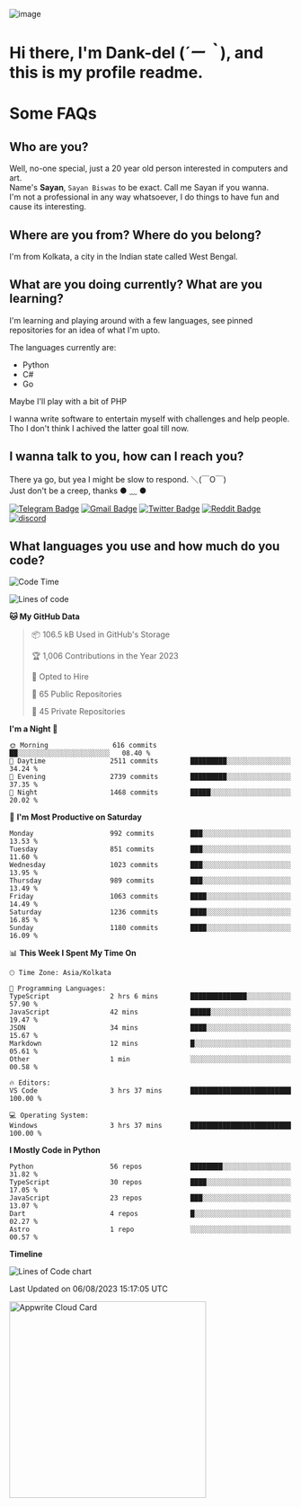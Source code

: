 ![image](https://user-images.githubusercontent.com/63096193/125182844-29f20800-e22f-11eb-8dc9-b0f2d29647bb.png)

# **Hi there, I'm Dank-del (*´ー｀*), and this is my profile readme.**
<!--  [![Profile views](https://gpvc.arturio.dev/dank-del)](https://github.com/dank-del) -->
# Some FAQs

## **Who are you?**

Well, no-one special, just a 20 year old person interested in computers and art. \
Name's **Sayan**, `Sayan Biswas` to be exact. Call me Sayan if you wanna. \
I'm not a professional in any way whatsoever, I do things to have fun and cause its interesting.

## **Where are you from? Where do you belong?**

I'm from Kolkata, a city in the Indian state called West Bengal.

## **What are you doing currently? What are you learning?**

I'm learning and playing around with a few languages, see pinned repositories for an idea of what I'm upto.

The languages currently are:

- Python
- C#
- Go

Maybe I'll play with a bit of PHP

I wanna write software to entertain myself with challenges and help people. \
Tho I don't think I achived the latter goal till now.

<!--## **Eww, I see a weeb profile.**

Can't help it, it's the best way to hide my face on this account
> Why do people hate weebs .-.

## **Cool, what more interests you?**

My interests are quite, weird. They're scattered all over the place. \
I've been fascinated by music and have studied it since the age of 6, I've performed on stage and on air but yeah now I've been away from that. I specialize in key instruments. \
Another thing that interests me is Media Production, aka, working with audio, video and broadcasting media.

> I just like art in general. also feeds the reason of me being obsessed with Japanese drawings (⋟ ﹏ ⋞)-->

## **I wanna talk to you, how can I reach you?**

There ya go, but yea I might be slow to respond. ＼(￣O￣) \
Just don't be a creep, thanks ● ﹏ ●

[![Telegram Badge](https://img.shields.io/badge/-dank_as_fuck-1ca0f1?style=flat-square&logo=telegram&logoColor=white&link=https://t.me/dank_as_fuck)](https://t.me/dank_as_fuck)
[![Gmail Badge](https://img.shields.io/badge/-sayan@asia.com-c14438?style=flat-square&logo=Gmail&logoColor=white&link=mailto:sayan@asia.com)](mailto:sayan@asia.com)
[![Twitter Badge](https://img.shields.io/twitter/follow/TheDankDel?style=social)](https://twitter.com/TheDankDel)
[![Reddit Badge](https://img.shields.io/reddit/user-karma/combined/dank_as_fuck_?style=social)](https://www.reddit.com/user/dank_as_fuck_/)
[![discord](https://discord-md-badge.vercel.app/api/shield/506536929152466945?style=social)](https://discordapp.com/users/506536929152466945)

## **What languages you use and how much do you code?**

<!--START_SECTION:waka-->
![Code Time](http://img.shields.io/badge/Code%20Time-1%2C200%20hrs%2037%20mins-blue)

![Lines of code](https://img.shields.io/badge/From%20Hello%20World%20I%27ve%20Written-4.5%20million%20lines%20of%20code-blue)

**🐱 My GitHub Data** 

> 📦 106.5 kB Used in GitHub's Storage 
 > 
> 🏆 1,006 Contributions in the Year 2023
 > 
> 💼 Opted to Hire
 > 
> 📜 65 Public Repositories 
 > 
> 🔑 45 Private Repositories 
 > 
**I'm a Night 🦉** 

```text
🌞 Morning                616 commits         ██░░░░░░░░░░░░░░░░░░░░░░░   08.40 % 
🌆 Daytime                2511 commits        █████████░░░░░░░░░░░░░░░░   34.24 % 
🌃 Evening                2739 commits        █████████░░░░░░░░░░░░░░░░   37.35 % 
🌙 Night                  1468 commits        █████░░░░░░░░░░░░░░░░░░░░   20.02 % 
```
📅 **I'm Most Productive on Saturday** 

```text
Monday                   992 commits         ███░░░░░░░░░░░░░░░░░░░░░░   13.53 % 
Tuesday                  851 commits         ███░░░░░░░░░░░░░░░░░░░░░░   11.60 % 
Wednesday                1023 commits        ███░░░░░░░░░░░░░░░░░░░░░░   13.95 % 
Thursday                 989 commits         ███░░░░░░░░░░░░░░░░░░░░░░   13.49 % 
Friday                   1063 commits        ████░░░░░░░░░░░░░░░░░░░░░   14.49 % 
Saturday                 1236 commits        ████░░░░░░░░░░░░░░░░░░░░░   16.85 % 
Sunday                   1180 commits        ████░░░░░░░░░░░░░░░░░░░░░   16.09 % 
```


📊 **This Week I Spent My Time On** 

```text
🕑︎ Time Zone: Asia/Kolkata

💬 Programming Languages: 
TypeScript               2 hrs 6 mins        ██████████████░░░░░░░░░░░   57.90 % 
JavaScript               42 mins             █████░░░░░░░░░░░░░░░░░░░░   19.47 % 
JSON                     34 mins             ████░░░░░░░░░░░░░░░░░░░░░   15.67 % 
Markdown                 12 mins             █░░░░░░░░░░░░░░░░░░░░░░░░   05.61 % 
Other                    1 min               ░░░░░░░░░░░░░░░░░░░░░░░░░   00.58 % 

🔥 Editors: 
VS Code                  3 hrs 37 mins       █████████████████████████   100.00 % 

💻 Operating System: 
Windows                  3 hrs 37 mins       █████████████████████████   100.00 % 
```

**I Mostly Code in Python** 

```text
Python                   56 repos            ████████░░░░░░░░░░░░░░░░░   31.82 % 
TypeScript               30 repos            ████░░░░░░░░░░░░░░░░░░░░░   17.05 % 
JavaScript               23 repos            ███░░░░░░░░░░░░░░░░░░░░░░   13.07 % 
Dart                     4 repos             █░░░░░░░░░░░░░░░░░░░░░░░░   02.27 % 
Astro                    1 repo              ░░░░░░░░░░░░░░░░░░░░░░░░░   00.57 % 
```



**Timeline**

![Lines of Code chart](https://raw.githubusercontent.com/Dank-del/Dank-del/main/assets/bar_graph.png)


 Last Updated on 06/08/2023 15:17:05 UTC
<!--END_SECTION:waka-->

<!--## **Can I stalk your spotify?**

Um sure.

![OwO Spotify](https://spotify-recently-played-readme.vercel.app/api?user=31fdrsslnr7nvq4ytqwtw7c4rxfm&count=5)-->

<a href="https://cloud.appwrite.io/card/64773257171d49803c27">
	<img width="350" src="https://cloud.appwrite.io/v1/cards/cloud?userId=64773257171d49803c27" alt="Appwrite Cloud Card" />
</a>
